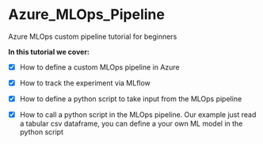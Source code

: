 # Azure_MLOps_Pipeline
Azure MLOps custom pipeline tutorial for beginners

**In this tutorial we cover:**
- [x] How to define a custom MLOps pipeline in Azure
- [x] How to track the experiment via MLflow
- [x] How to define a python script to take input from the MLOps pipeline
- [x] How to call a python script in the MLOps pipeline. Our example just read a tabular csv dataframe, you can define a your own ML model in the python script


